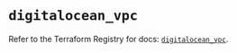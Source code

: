 # `digitalocean_vpc`

Refer to the Terraform Registry for docs: [`digitalocean_vpc`](https://registry.terraform.io/providers/digitalocean/digitalocean/2.63.0/docs/resources/vpc).
